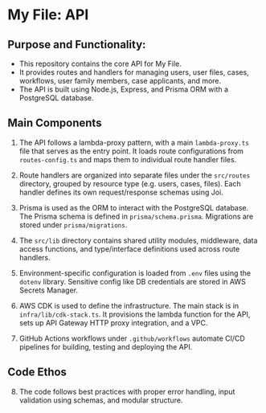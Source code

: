 # My File: API

## Purpose and Functionality:

- This repository contains the core API for My File.
- It provides routes and handlers for managing users, user files, cases, workflows, user family members, case applicants, and more.
- The API is built using Node.js, Express, and Prisma ORM with a PostgreSQL database.

## Main Components

1. The API follows a lambda-proxy pattern, with a main `lambda-proxy.ts` file that serves as the entry point. It loads route configurations from `routes-config.ts` and maps them to individual route handler files.

2. Route handlers are organized into separate files under the `src/routes` directory, grouped by resource type (e.g. users, cases, files). Each handler defines its own request/response schemas using Joi.

3. Prisma is used as the ORM to interact with the PostgreSQL database. The Prisma schema is defined in `prisma/schema.prisma`. Migrations are stored under `prisma/migrations`.

4. The `src/lib` directory contains shared utility modules, middleware, data access functions, and type/interface definitions used across route handlers.

5. Environment-specific configuration is loaded from `.env` files using the `dotenv` library. Sensitive config like DB credentials are stored in AWS Secrets Manager.

6. AWS CDK is used to define the infrastructure. The main stack is in `infra/lib/cdk-stack.ts`. It provisions the lambda function for the API, sets up API Gateway HTTP proxy integration, and a VPC.

7. GitHub Actions workflows under `.github/workflows` automate CI/CD pipelines for building, testing and deploying the API.

## Code Ethos

8. The code follows best practices with proper error handling, input validation using schemas, and modular structure.

